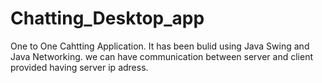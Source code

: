 # Chatting_Desktop_app
One to One Cahtting Application.
It has been bulid using Java Swing and Java Networking.
we can have communication between server and client provided having server ip adress.
